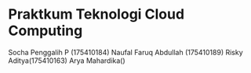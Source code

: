 ﻿# Praktkum Teknologi Cloud Computing

Socha Penggalih P (175410184)
Naufal Faruq Abdullah (175410189)
Risky Aditya(175410163)
Arya Mahardika()

